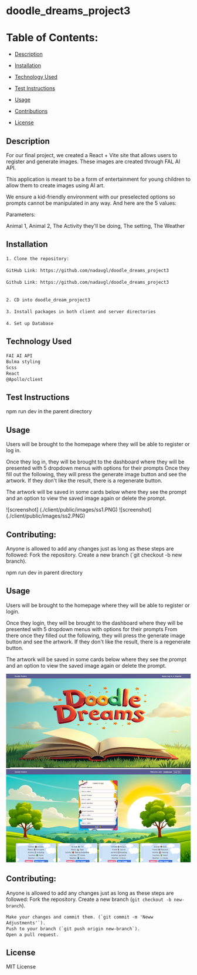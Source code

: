 
# doodle_dreams_project3


# Table of Contents:

  - [Description](#description)
  - [Installation](#installation)
  - [Technology Used](#technology-used)
  - [Test Instructions](#test-instructions)

  - [Usage](#usage)
  - [Contributions](#contributing)
  - [License](#license)

   ## Description


For our final project, we created a React + Vite site that allows users to register and generate images. These images are created through FAL AI API.


This application is meant to be a form of entertainment for young children to allow them to create images using AI art.

We ensure a kid-friendly environment with our preselected options so prompts cannot be manipulated in any way. And here are the 5 values:

Parameters:

Animal 1,
Animal 2,
The Activity they'll be doing,
The setting,
The Weather

   ## Installation
    1. Clone the repository:

    GitHub Link: https://github.com/nadavgl/doodle_dreams_project3

    Github Link: https://github.com/nadavgl/doodle_dreams_project3


    2. CD into doodle_dream_project3

    3. Install packages in both client and server directories

    4. Set up Database


   ## Technology Used
    FAI AI API
    Bulma styling
    Scss
    React
    @Apollo/client

   ## Test Instructions

   npm run dev in the parent directory

   ## Usage

   Users will be brought to the homepage where they will be able to register or log in.

   Once they log in, they will be brought to the dashboard where they will be presented with 5 dropdown menus with options for their prompts
   Once they fill out the following, they will press the generate image button and see the artwork. If they don't like the result, there is a regenerate button.

   The artwork will be saved in some cards below where they see the prompt and an option to view the saved image again or delete the prompt.

   ![screenshot] (./client/public/images/ss1.PNG)
   ![screenshot] (./client/public/images/ss2.PNG)

   ## Contributing:
   Anyone is allowed to add any changes just as long as these steps are followed:
    Fork the repository.
    Create a new branch (`git checkout -b new branch).

   npm run dev in parent directory

   ## Usage

   Users will be brought to the homepage where they will be able to register or login.

   Once they login, they will be brought to the dashboard where they will be presented with 5 dropdown menus with options for their prompts
   From there once they filled out the following, they will press the generate image button and see the artwork. If they don't like the result, there is a regenerate button.

   The artwork will be saved in some cards below where they see the prompt and an option to view the saved image again or delete the prompt.

   ![Screenshot](./client/public/images/ss1.PNG)
   ![Screenshot](./client/public/images/ss2.PNG)


   ## Contributing:
   Anyone is allowed to add any changes just as long as these steps are followed:
    Fork the repository.
    Create a new branch (`git checkout -b new-branch`).

    Make your changes and commit them. (`git commit -m 'Neww Adjustments'`).
    Push to your branch (`git push origin new-branch`).
    Open a pull request.

   ## License

  MIT License
